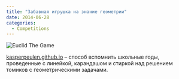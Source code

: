 ```yaml
---
title: "Забавная игрушка на знание геометрии"
date: 2014-06-28
categories:
  - Competitions
---
```


![Euclid The Game](euclidthegame.png)

[kasperpeulen.github.io](https://kasperpeulen.github.io/) – способ вспомнить школьные годы, проведенные с линейкой, карандашом и стиркой над решением томиков с геометрическими задачами.
